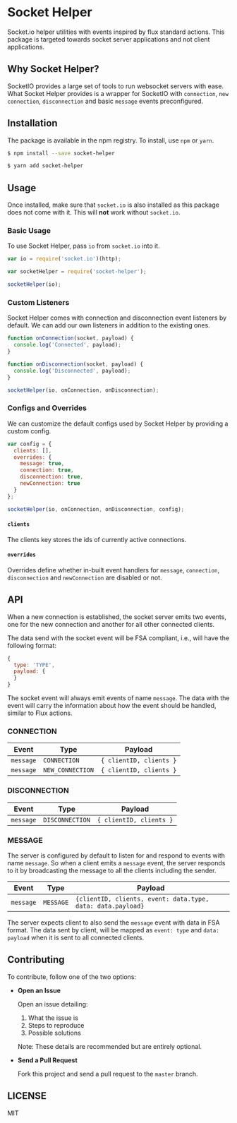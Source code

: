 # Socket Helper

Socket.io helper utilities with events inspired by flux standard actions. This package is targeted towards socket server applications and not client applications.

## Why Socket Helper?

SocketIO provides a large set of tools to run websocket servers with ease. What Socket Helper provides is a wrapper for SocketIO with `connection`, `new connection`, `disconnection` and basic `message` events preconfigured.

## Installation

The package is available in the npm registry. To install, use `npm` or `yarn`.

```sh
$ npm install --save socket-helper

$ yarn add socket-helper
```

## Usage

Once installed, make sure that `socket.io` is also installed as this package does not come with it. This will **not** work without `socket.io`.

### Basic Usage

To use Socket Helper, pass `io` from `socket.io` into it.

```js
var io = require('socket.io')(http);

var socketHelper = require('socket-helper');

socketHelper(io);
```

### Custom Listeners

Socket Helper comes with connection and disconnection event listeners by default. We can add our own listeners in addition to the existing ones.

```js
function onConnection(socket, payload) {
  console.log('Connected', payload);
}

function onDisconnection(socket, payload) {
  console.log('Disconnected', payload);
}

socketHelper(io, onConnection, onDisconnection);
```

### Configs and Overrides

We can customize the default configs used by Socket Helper by providing a custom config.

```js
var config = {
  clients: [],
  overrides: {
    message: true,
    connection: true,
    disconnection: true,
    newConnection: true
  }
};

socketHelper(io, onConnection, onDisconnection, config);
```

#### `clients`

The clients key stores the ids of currently active connections.

#### `overrides`

Overrides define whether in-built event handlers for `message`, `connection`, `disconnection` and `newConnection` are disabled or not.

## API

When a new connection is established, the socket server emits two events, one for the new connection and another for all other connected clients.

The data send with the socket event will be FSA compliant, i.e., will have the following format:

```js
{
  type: 'TYPE',
  payload: {
  }
}
```

The socket event will always emit events of name `message`. The data with the event will carry the information about how the event should be handled, similar to Flux actions.

### CONNECTION

| Event     | Type             | Payload                 |
| --------- | ---------------- | ----------------------- |
| `message` | `CONNECTION`     | `{ clientID, clients }` |
| `message` | `NEW_CONNECTION` | `{ clientID, clients }` |

### DISCONNECTION

| Event     | Type            | Payload                 |
| --------- | --------------- | ----------------------- |
| `message` | `DISCONNECTION` | `{ clientID, clients }` |

### MESSAGE

The server is configured by default to listen for and respond to events with name `message`. So when a client emits a `message` event, the server responds to it by broadcasting the message to all the clients including the sender.

| Event     | Type      | Payload                                                     |
| --------- | --------- | ----------------------------------------------------------- |
| `message` | `MESSAGE` | `{clientID, clients, event: data.type, data: data.payload}` |

The server expects client to also send the `message` event with data in FSA format. The data sent by client, will be mapped as `event: type` and `data: payload` when it is sent to all connected clients.

## Contributing

To contribute, follow one of the two options:

- **Open an Issue**

  Open an issue detailing:

  1. What the issue is
  2. Steps to reproduce
  3. Possible solutions

  Note: These details are recommended but are entirely optional.

- **Send a Pull Request**

  Fork this project and send a pull request to the `master` branch.

## LICENSE

MIT
